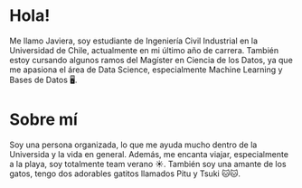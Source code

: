 # Hola! 
Me llamo Javiera, soy estudiante de Ingeniería Civil Industrial en la Universidad de Chile, actualmente en mi último año de carrera. También estoy cursando algunos ramos del Magíster en Ciencia de los Datos, ya que me apasiona el área de Data Science, especialmente Machine Learning y Bases de Datos 🖥️.

# Sobre mí
Soy una persona organizada, lo que me ayuda mucho dentro de la Universida y la vida en general. Además, me encanta viajar, especialmente a la playa, soy totalmente team verano ☀️. También soy una amante de los gatos, tengo dos adorables gatitos llamados Pitu y Tsuki 🐱🐱.